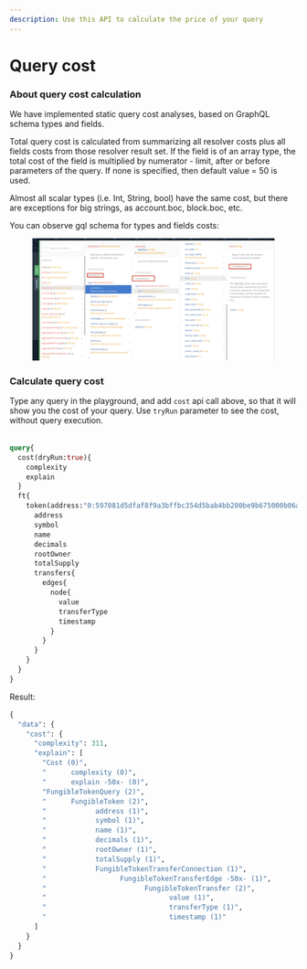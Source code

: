 ```yaml
---
description: Use this API to calculate the price of your query
---
```


# Query cost

### About query cost calculation

We have implemented static query cost analyses, based on GraphQL schema types and fields.

Total query cost is calculated from summarizing all resolver costs plus all fields costs from those resolver result set. If the field is of an array type, the total cost of the field is multiplied by numerator - limit, after or before parameters of the query. If none is specified, then default value = 50 is used.

Almost all scalar types (i.e. Int, String, bool) have the same cost, but there are exceptions for big strings, as account.boc, block.boc, etc.

You can observe gql schema for types and fields costs:

<figure><img src="../../.gitbook/assets/image (1) (3).png" alt=""><figcaption></figcaption></figure>



### Calculate query cost

Type any query in the playground, and add `cost` api call above, so that it will show you the cost of your query. Use `tryRun` parameter to see the cost, without query execution.

```graphql

query{
  cost(dryRun:true){
    complexity
    explain
  }
  ft{
    token(address:"0:597081d5dfaf8f9a3bffbc354d5bab4bb200be9b675000b06a631a3301d6ae97"){
      address
      symbol
      name
      decimals
      rootOwner
      totalSupply
      transfers{
        edges{
          node{
            value
            transferType
            timestamp
          }
        }
      }
    }
  }
}
```

Result:

```graphql
{
  "data": {
    "cost": {
      "complexity": 311,
      "explain": [
        "Cost (0)",
        "      complexity (0)",
        "      explain -50x- (0)",
        "FungibleTokenQuery (2)",
        "      FungibleToken (2)",
        "            address (1)",
        "            symbol (1)",
        "            name (1)",
        "            decimals (1)",
        "            rootOwner (1)",
        "            totalSupply (1)",
        "            FungibleTokenTransferConnection (1)",
        "                  FungibleTokenTransferEdge -50x- (1)",
        "                        FungibleTokenTransfer (2)",
        "                              value (1)",
        "                              transferType (1)",
        "                              timestamp (1)"
      ]
    }
  }
}
```
